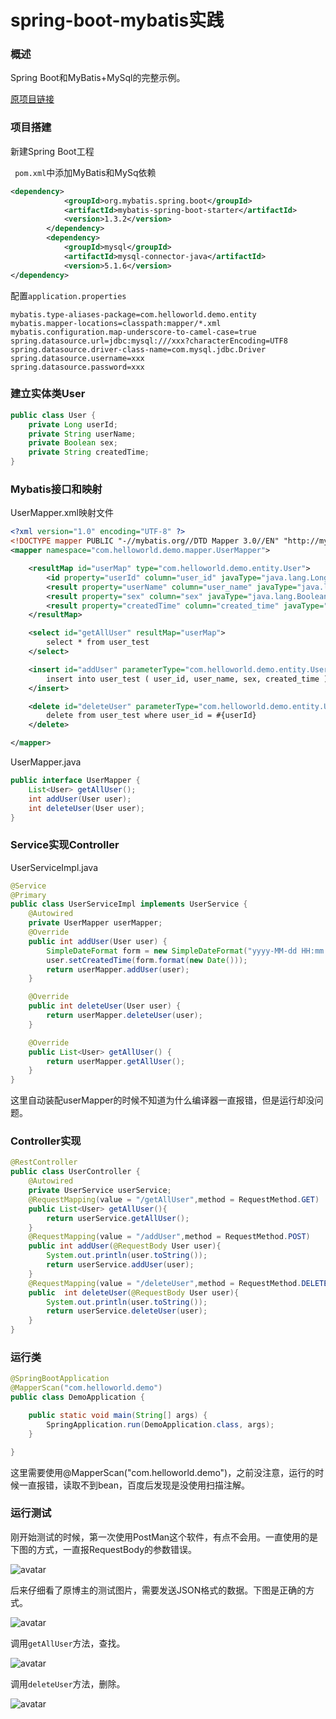 # spring-boot-mybatis实践

### 概述

Spring Boot和MyBatis+MySql的完整示例。

[原项目链接](https://github.com/hansonwang99/Spring-Boot-In-Action/)

### 项目搭建

新建Spring Boot工程

` pom.xml`中添加MyBatis和MySq依赖

```xml
<dependency>
            <groupId>org.mybatis.spring.boot</groupId>
            <artifactId>mybatis-spring-boot-starter</artifactId>
            <version>1.3.2</version>
        </dependency>
        <dependency>
            <groupId>mysql</groupId>
            <artifactId>mysql-connector-java</artifactId>
            <version>5.1.6</version>
</dependency>
```

配置`application.properties`

```properties
mybatis.type-aliases-package=com.helloworld.demo.entity
mybatis.mapper-locations=classpath:mapper/*.xml
mybatis.configuration.map-underscore-to-camel-case=true
spring.datasource.url=jdbc:mysql:///xxx?characterEncoding=UTF8
spring.datasource.driver-class-name=com.mysql.jdbc.Driver
spring.datasource.username=xxx
spring.datasource.password=xxx

```

### 建立实体类User

```java
public class User {
    private Long userId;
    private String userName;
    private Boolean sex;
    private String createdTime;
}
```

### Mybatis接口和映射

UserMapper.xml映射文件

```xml
<?xml version="1.0" encoding="UTF-8" ?>
<!DOCTYPE mapper PUBLIC "-//mybatis.org//DTD Mapper 3.0//EN" "http://mybatis.org/dtd/mybatis-3-mapper.dtd" >
<mapper namespace="com.helloworld.demo.mapper.UserMapper">

    <resultMap id="userMap" type="com.helloworld.demo.entity.User">
        <id property="userId" column="user_id" javaType="java.lang.Long"></id>
        <result property="userName" column="user_name" javaType="java.lang.String"></result>
        <result property="sex" column="sex" javaType="java.lang.Boolean"></result>
        <result property="createdTime" column="created_time" javaType="java.lang.String"></result>
    </resultMap>

    <select id="getAllUser" resultMap="userMap">
        select * from user_test
    </select>

    <insert id="addUser" parameterType="com.helloworld.demo.entity.User">
        insert into user_test ( user_id, user_name, sex, created_time ) values ( #{userId}, #{userName}, #{sex}, #{createdTime} )
    </insert>

    <delete id="deleteUser" parameterType="com.helloworld.demo.entity.User">
        delete from user_test where user_id = #{userId}
    </delete>

</mapper>
```

UserMapper.java

```java
public interface UserMapper {
    List<User> getAllUser();
    int addUser(User user);
    int deleteUser(User user);
}
```

### Service实现Controller

UserServiceImpl.java

```java
@Service
@Primary
public class UserServiceImpl implements UserService {
    @Autowired
    private UserMapper userMapper;
    @Override
    public int addUser(User user) {
        SimpleDateFormat form = new SimpleDateFormat("yyyy-MM-dd HH:mm:ss");
        user.setCreatedTime(form.format(new Date()));
        return userMapper.addUser(user);
    }

    @Override
    public int deleteUser(User user) {
        return userMapper.deleteUser(user);
    }

    @Override
    public List<User> getAllUser() {
        return userMapper.getAllUser();
    }
}

```

这里自动装配userMapper的时候不知道为什么编译器一直报错，但是运行却没问题。

### Controller实现

```java
@RestController
public class UserController {
    @Autowired
    private UserService userService;
    @RequestMapping(value = "/getAllUser",method = RequestMethod.GET)
    public List<User> getAllUser(){
        return userService.getAllUser();
    }
    @RequestMapping(value = "/addUser",method = RequestMethod.POST)
    public int addUser(@RequestBody User user){
        System.out.println(user.toString());
        return userService.addUser(user);
    }
    @RequestMapping(value = "/deleteUser",method = RequestMethod.DELETE)
    public  int deleteUser(@RequestBody User user){
        System.out.println(user.toString());
        return userService.deleteUser(user);
    }
}

```

### 运行类

```java
@SpringBootApplication
@MapperScan("com.helloworld.demo")
public class DemoApplication {

    public static void main(String[] args) {
        SpringApplication.run(DemoApplication.class, args);
    }

}
```

这里需要使用@MapperScan("com.helloworld.demo")，之前没注意，运行的时候一直报错，读取不到bean，百度后发现是没使用扫描注解。

### 运行测试

刚开始测试的时候，第一次使用PostMan这个软件，有点不会用。一直使用的是下图的方式，一直报RequestBody的参数错误。

![avatar](img/01.png)

后来仔细看了原博主的测试图片，需要发送JSON格式的数据。下图是正确的方式。

![avatar](img/02.png)

调用`getAllUser`方法，查找。

![avatar](img/03.png)

调用`deleteUser`方法，删除。

![avatar](img/04.png)

